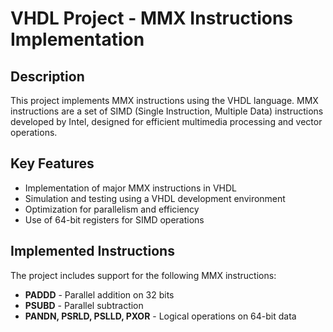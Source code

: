 # VHDL Project - MMX Instructions Implementation

## Description
This project implements MMX instructions using the VHDL language. MMX instructions are a set of SIMD (Single Instruction, Multiple Data) instructions developed by Intel, designed for efficient multimedia processing and vector operations.

## Key Features
- Implementation of major MMX instructions in VHDL
- Simulation and testing using a VHDL development environment
- Optimization for parallelism and efficiency
- Use of 64-bit registers for SIMD operations

## Implemented Instructions
The project includes support for the following MMX instructions:
- **PADDD** - Parallel addition on 32 bits
- **PSUBD** - Parallel subtraction
- **PANDN, PSRLD, PSLLD, PXOR** - Logical operations on 64-bit data
